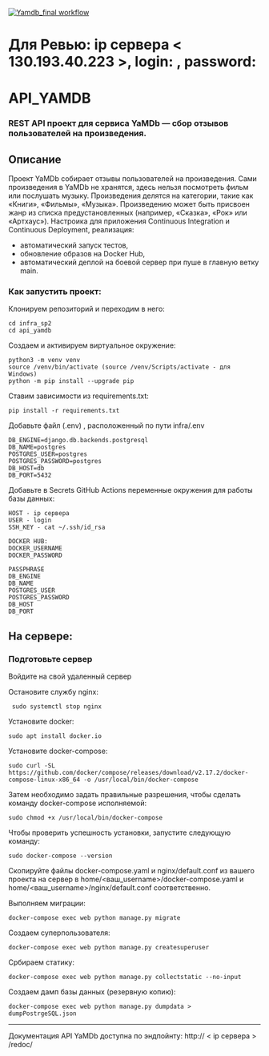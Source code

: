 [![Yamdb_final workflow](https://github.com/ShivaZoid/yamdb_final/actions/workflows/yamdb_workflow.yml/badge.svg)](https://github.com/ShivaZoid/yamdb_final/actions)

# Для Ревью: ip сервера < 130.193.40.223 >, login: <bzm>, password: <bzm>

# API_YAMDB

### REST API проект для сервиса YaMDb — сбор отзывов пользователей на произведения.

## Описание
Проект YaMDb собирает отзывы пользователей на произведения. Сами произведения в YaMDb не хранятся, здесь нельзя посмотреть фильм или послушать музыку. Произведения делятся на категории, такие как «Книги», «Фильмы», «Музыка». Произведению может быть присвоен жанр из списка предустановленных (например, «Сказка», «Рок» или «Артхаус»). Настроика для приложения Continuous Integration и Continuous Deployment, реализация:

- автоматический запуск тестов,
- обновление образов на Docker Hub,
- автоматический деплой на боевой сервер при пуше в главную ветку main.

### Как запустить проект:
Клонируем репозиторий и переходим в него:
~~~
cd infra_sp2
cd api_yamdb
~~~

Создаем и активируем виртуальное окружение:
~~~
python3 -m venv venv
source /venv/bin/activate (source /venv/Scripts/activate - для Windows)
python -m pip install --upgrade pip
~~~

Ставим зависимости из requirements.txt:
~~~
pip install -r requirements.txt
~~~

Добавьте файл (.env) , расположенный по пути infra/.env
~~~
DB_ENGINE=django.db.backends.postgresql
DB_NAME=postgres
POSTGRES_USER=postgres
POSTGRES_PASSWORD=postgres
DB_HOST=db
DB_PORT=5432
~~~

Добавьте в Secrets GitHub Actions переменные окружения для работы базы данных:
~~~
HOST - ip сервера
USER - login
SSH_KEY - cat ~/.ssh/id_rsa

DOCKER HUB:
DOCKER_USERNAME 
DOCKER_PASSWORD

PASSPHRASE
DB_ENGINE
DB_NAME
POSTGRES_USER
POSTGRES_PASSWORD
DB_HOST
DB_PORT
~~~

## На сервере:

### Подготовьте сервер

Войдите на свой удаленный сервер

Остановите службу nginx:
~~~
 sudo systemctl stop nginx
~~~

Установите docker:
~~~
sudo apt install docker.io
~~~

Установите docker-compose:
~~~
sudo curl -SL https://github.com/docker/compose/releases/download/v2.17.2/docker-compose-linux-x86_64 -o /usr/local/bin/docker-compose
~~~

Затем необходимо задать правильные разрешения, чтобы сделать команду docker-compose исполняемой:
~~~
sudo chmod +x /usr/local/bin/docker-compose
~~~

Чтобы проверить успешность установки, запустите следующую команду:
~~~
sudo docker-compose --version
~~~

Скопируйте файлы docker-compose.yaml и nginx/default.conf из вашего проекта на сервер в home/<ваш_username>/docker-compose.yaml и home/<ваш_username>/nginx/default.conf соответственно.

Выполняем миграции:
~~~
docker-compose exec web python manage.py migrate
~~~

Создаем суперпользователя:
~~~
docker-compose exec web python manage.py createsuperuser
~~~

Србираем статику:
~~~
docker-compose exec web python manage.py collectstatic --no-input
~~~

Создаем дамп базы данных (резервную копию):
~~~
docker-compose exec web python manage.py dumpdata > dumpPostrgeSQL.json
~~~

---
Документация API YaMDb доступна по эндпойнту: http:// < ip сервера > /redoc/

